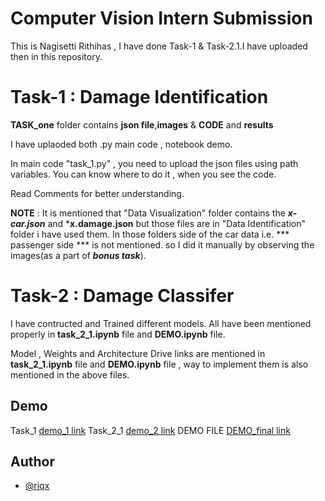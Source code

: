 # Computer Vision Intern Submission

This is Nagisetti Rithihas , I have done Task-1 & Task-2.1.I have uploaded then in this repository.
 

# Task-1 : Damage Identification

**TASK_one** folder contains **json file**,**images** & **CODE** and **results**

I have uplaoded both .py main code , notebook demo.

In main code "task_1.py" , you need to upload the json files using path variables.
You can know where to do it , when you see the code.

Read Comments for better understanding.

**NOTE** : It is mentioned that "Data Visualization" folder contains the ***x-car.json*** and ***x.damage.json** but those files are in "Data Identification" folder i have used them.
In those folders side of the car data i.e. *** passenger side *** is not mentioned. so I did it manually by observing the images(as a part of ***bonus task***).

# Task-2 : Damage Classifer

I have contructed and Trained different models. All have been mentioned properly in **task_2_1.ipynb** file and **DEMO.ipynb** file.

Model , Weights and Architecture Drive links are mentioned in **task_2_1.ipynb** file and **DEMO.ipynb** file , way to implement them is also mentioned in the above files.

## Demo

Task_1 [demo_1 link](https://colab.research.google.com/drive/1pczamTh2k104ts8guHHyhmb2x_yon_03?usp=sharing) 
Task_2_1 [demo_2 link](https://drive.google.com/file/d/13Fnu_tRja5AyhoBeK_GSoK5pJdhQ_8Bh/view?usp=sharing)
DEMO FILE [DEMO_final link](https://colab.research.google.com/drive/1grtvdLpo971o1tcJ5k0FdmjB21yr0h-9?usp=sharing)
## Author

- [@riqx](https://github.com/riqx-code)

